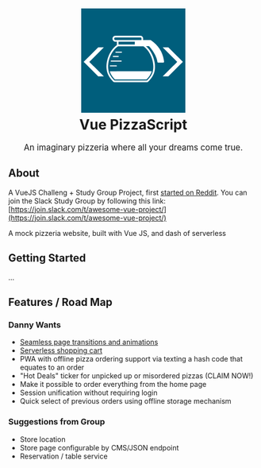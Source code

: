 <h1 align="center">
	<img src="https://raw.githubusercontent.com/coffee-driven-dev/coffee-driven-dev.com/master/GitHub-Project-Logo.png" alt="cdd logo" />
	<br>
	Vue PizzaScript
	<br>
</h1>
<p align="center" style="font-size: 1.2em;">
	An imaginary pizzeria where all your dreams come true.
</p>


## About
A VueJS Challeng + Study Group Project, first [started on Reddit](studygroup_code_challenge). You can join the Slack Study Group by following this link: [https://join.slack.com/t/awesome-vue-project/](https://join.slack.com/t/awesome-vue-project/)

A mock pizzeria website, built with Vue JS, and dash of serverless


## Getting Started

...

## Features / Road Map

### Danny Wants

- [Seamless page transitions and animations](https://page-transitions.com/)
- [Serverless shopping cart](https://css-tricks.com/creating-vue-js-serverless-checkout-part-two/)
- PWA with offline pizza ordering support via texting a hash code that equates to an order
- "Hot Deals" ticker for unpicked up or misordered pizzas (CLAIM NOW!)
- Make it possible to order everything from the home page
- Session unification without requiring login
- Quick select of previous orders using offline storage mechanism


### Suggestions from Group

- Store location
- Store page configurable by CMS/JSON endpoint
- Reservation / table service